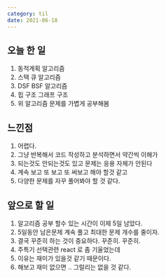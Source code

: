 ```yaml
---
category: til
date: 2021-06-18
---
```


## 오늘 한 일

1. 동적계획 알고리즘
2. 스택 큐 알고리즘
3. DSF BSF 알고리즘
4. 힙 구조 그래프 구조
5. 위 알고리즘 문제를 가볍게 공부해봄

## 느낀점

1. 어렵다.
2. 그냥 반복해서 코드 작성하고 분석하면서 약간씩 이해가
3. 되는것도 안되는것도 있고 문제는 응용 자체가 안된다
4. 계속 보고 또 보고 또 써보고 해야 할것 같고
5. 다양한 문제를 자꾸 풀어봐야 할 것 같다.

## 앞으로 할 일

1. 알고리즘 공부 할수 있는 시간이 이제 5일 남았다.
2. 5일동안 남은문제 계속 풀고 최대한 문제 개수를 줄이자.
3. 결국 꾸준히 하는 것이 중요하다. 꾸준히. 꾸준히.
4. 주특기 선택관련 react 로 좀 기울었는데
5. 이유는 재미가 있을것 같기 때문이다.
6. 해보고 재미 없으면 .. 그럴리는 없을 것 같다.
